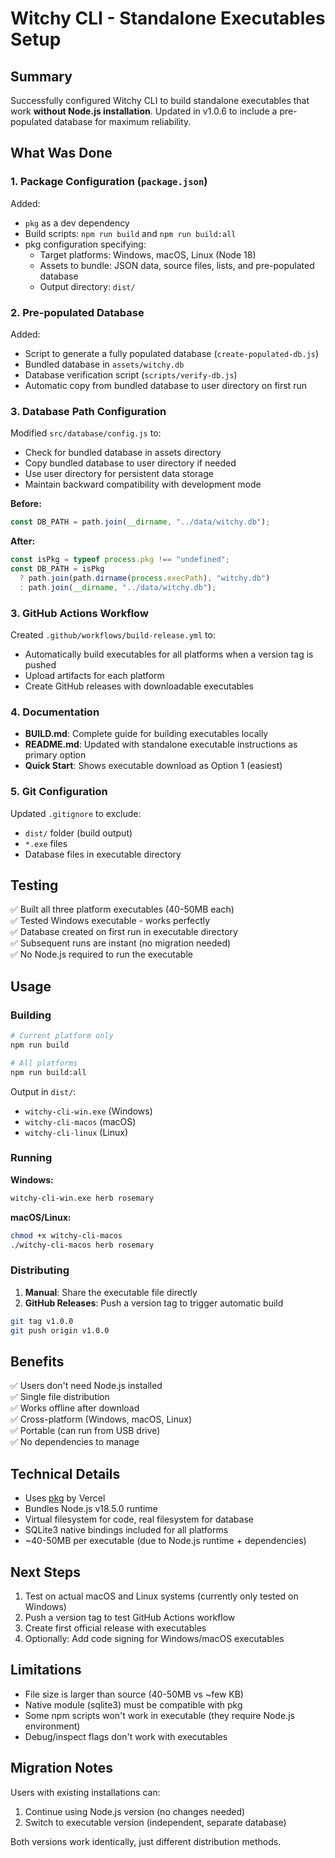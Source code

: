 # Witchy CLI - Standalone Executables Setup

## Summary

Successfully configured Witchy CLI to build standalone executables that work **without Node.js installation**. Updated in v1.0.6 to include a pre-populated database for maximum reliability.

## What Was Done

### 1. Package Configuration (`package.json`)

Added:

- `pkg` as a dev dependency
- Build scripts: `npm run build` and `npm run build:all`
- pkg configuration specifying:
  - Target platforms: Windows, macOS, Linux (Node 18)
  - Assets to bundle: JSON data, source files, lists, and pre-populated database
  - Output directory: `dist/`

### 2. Pre-populated Database

Added:

- Script to generate a fully populated database (`create-populated-db.js`)
- Bundled database in `assets/witchy.db`
- Database verification script (`scripts/verify-db.js`)
- Automatic copy from bundled database to user directory on first run

### 3. Database Path Configuration

Modified `src/database/config.js` to:

- Check for bundled database in assets directory
- Copy bundled database to user directory if needed
- Use user directory for persistent data storage
- Maintain backward compatibility with development mode

**Before:**

```javascript
const DB_PATH = path.join(__dirname, "../data/witchy.db");
```

**After:**

```javascript
const isPkg = typeof process.pkg !== "undefined";
const DB_PATH = isPkg
  ? path.join(path.dirname(process.execPath), "witchy.db")
  : path.join(__dirname, "../data/witchy.db");
```

### 3. GitHub Actions Workflow

Created `.github/workflows/build-release.yml` to:

- Automatically build executables for all platforms when a version tag is pushed
- Upload artifacts for each platform
- Create GitHub releases with downloadable executables

### 4. Documentation

- **BUILD.md**: Complete guide for building executables locally
- **README.md**: Updated with standalone executable instructions as primary option
- **Quick Start**: Shows executable download as Option 1 (easiest)

### 5. Git Configuration

Updated `.gitignore` to exclude:

- `dist/` folder (build output)
- `*.exe` files
- Database files in executable directory

## Testing

✅ Built all three platform executables (40-50MB each)  
✅ Tested Windows executable - works perfectly  
✅ Database created on first run in executable directory  
✅ Subsequent runs are instant (no migration needed)  
✅ No Node.js required to run the executable

## Usage

### Building

```bash
# Current platform only
npm run build

# All platforms
npm run build:all
```

Output in `dist/`:

- `witchy-cli-win.exe` (Windows)
- `witchy-cli-macos` (macOS)
- `witchy-cli-linux` (Linux)

### Running

**Windows:**

```cmd
witchy-cli-win.exe herb rosemary
```

**macOS/Linux:**

```bash
chmod +x witchy-cli-macos
./witchy-cli-macos herb rosemary
```

### Distributing

1. **Manual**: Share the executable file directly
2. **GitHub Releases**: Push a version tag to trigger automatic build

```bash
git tag v1.0.0
git push origin v1.0.0
```

## Benefits

✅ Users don't need Node.js installed  
✅ Single file distribution  
✅ Works offline after download  
✅ Cross-platform (Windows, macOS, Linux)  
✅ Portable (can run from USB drive)  
✅ No dependencies to manage

## Technical Details

- Uses [pkg](https://github.com/vercel/pkg) by Vercel
- Bundles Node.js v18.5.0 runtime
- Virtual filesystem for code, real filesystem for database
- SQLite3 native bindings included for all platforms
- ~40-50MB per executable (due to Node.js runtime + dependencies)

## Next Steps

1. Test on actual macOS and Linux systems (currently only tested on Windows)
2. Push a version tag to test GitHub Actions workflow
3. Create first official release with executables
4. Optionally: Add code signing for Windows/macOS executables

## Limitations

- File size is larger than source (40-50MB vs ~few KB)
- Native module (sqlite3) must be compatible with pkg
- Some npm scripts won't work in executable (they require Node.js environment)
- Debug/inspect flags don't work with executables

## Migration Notes

Users with existing installations can:

1. Continue using Node.js version (no changes needed)
2. Switch to executable version (independent, separate database)

Both versions work identically, just different distribution methods.
